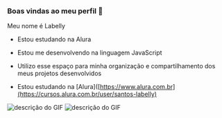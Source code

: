 ### Boas vindas ao meu perfil 🩷
Meu nome é Labelly
- Estou estudando na Alura
  
- Estou me desenvolvendo na linguagem JavaScript
  
- Utilizo esse espaço para minha organização e compartilhamento dos meus projetos desenvolvidos
  
- Estou estudando na [Alura]([https://www.alura.com.br](https://cursos.alura.com.br/user/santos-labelly)
  
![descrição do GIF](https://media.tenor.com/iqeREgz-n7kAAAAi/sanrio-hello-kitty.gif) ![descrição do GIF](https://media.tenor.com/d1oFs-FQxZMAAAAi/sanrio-characters-mini-cute.gif)
